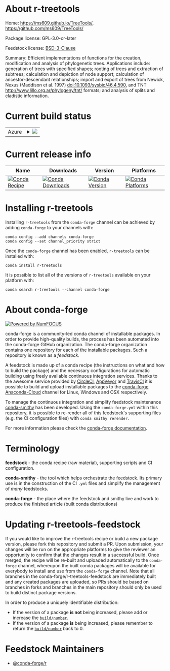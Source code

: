 About r-treetools
=================

Home: https://ms609.github.io/TreeTools/, https://github.com/ms609/TreeTools/

Package license: GPL-3.0-or-later

Feedstock license: [BSD-3-Clause](https://github.com/conda-forge/r-treetools-feedstock/blob/master/LICENSE.txt)

Summary: Efficient implementations of functions for the creation, modification and analysis of phylogenetic trees. Applications include: generation of trees with specified shapes; rooting of trees and extraction of subtrees; calculation and depiction of node support; calculation of ancestor-descendant relationships; import and export of trees from Newick, Nexus (Maddison et al. 1997) <doi:10.1093/sysbio/46.4.590>, and TNT <http://www.lillo.org.ar/phylogeny/tnt/> formats; and analysis of splits and cladistic information.

Current build status
====================


<table>
    
  <tr>
    <td>Azure</td>
    <td>
      <details>
        <summary>
          <a href="https://dev.azure.com/conda-forge/feedstock-builds/_build/latest?definitionId=10695&branchName=master">
            <img src="https://dev.azure.com/conda-forge/feedstock-builds/_apis/build/status/r-treetools-feedstock?branchName=master">
          </a>
        </summary>
        <table>
          <thead><tr><th>Variant</th><th>Status</th></tr></thead>
          <tbody><tr>
              <td>linux_64_r_base4.0</td>
              <td>
                <a href="https://dev.azure.com/conda-forge/feedstock-builds/_build/latest?definitionId=10695&branchName=master">
                  <img src="https://dev.azure.com/conda-forge/feedstock-builds/_apis/build/status/r-treetools-feedstock?branchName=master&jobName=linux&configuration=linux_64_r_base4.0" alt="variant">
                </a>
              </td>
            </tr><tr>
              <td>linux_64_r_base4.1</td>
              <td>
                <a href="https://dev.azure.com/conda-forge/feedstock-builds/_build/latest?definitionId=10695&branchName=master">
                  <img src="https://dev.azure.com/conda-forge/feedstock-builds/_apis/build/status/r-treetools-feedstock?branchName=master&jobName=linux&configuration=linux_64_r_base4.1" alt="variant">
                </a>
              </td>
            </tr><tr>
              <td>osx_64_r_base4.0</td>
              <td>
                <a href="https://dev.azure.com/conda-forge/feedstock-builds/_build/latest?definitionId=10695&branchName=master">
                  <img src="https://dev.azure.com/conda-forge/feedstock-builds/_apis/build/status/r-treetools-feedstock?branchName=master&jobName=osx&configuration=osx_64_r_base4.0" alt="variant">
                </a>
              </td>
            </tr><tr>
              <td>osx_64_r_base4.1</td>
              <td>
                <a href="https://dev.azure.com/conda-forge/feedstock-builds/_build/latest?definitionId=10695&branchName=master">
                  <img src="https://dev.azure.com/conda-forge/feedstock-builds/_apis/build/status/r-treetools-feedstock?branchName=master&jobName=osx&configuration=osx_64_r_base4.1" alt="variant">
                </a>
              </td>
            </tr><tr>
              <td>win_64_r_base4.0</td>
              <td>
                <a href="https://dev.azure.com/conda-forge/feedstock-builds/_build/latest?definitionId=10695&branchName=master">
                  <img src="https://dev.azure.com/conda-forge/feedstock-builds/_apis/build/status/r-treetools-feedstock?branchName=master&jobName=win&configuration=win_64_r_base4.0" alt="variant">
                </a>
              </td>
            </tr><tr>
              <td>win_64_r_base4.1</td>
              <td>
                <a href="https://dev.azure.com/conda-forge/feedstock-builds/_build/latest?definitionId=10695&branchName=master">
                  <img src="https://dev.azure.com/conda-forge/feedstock-builds/_apis/build/status/r-treetools-feedstock?branchName=master&jobName=win&configuration=win_64_r_base4.1" alt="variant">
                </a>
              </td>
            </tr>
          </tbody>
        </table>
      </details>
    </td>
  </tr>
</table>

Current release info
====================

| Name | Downloads | Version | Platforms |
| --- | --- | --- | --- |
| [![Conda Recipe](https://img.shields.io/badge/recipe-r--treetools-green.svg)](https://anaconda.org/conda-forge/r-treetools) | [![Conda Downloads](https://img.shields.io/conda/dn/conda-forge/r-treetools.svg)](https://anaconda.org/conda-forge/r-treetools) | [![Conda Version](https://img.shields.io/conda/vn/conda-forge/r-treetools.svg)](https://anaconda.org/conda-forge/r-treetools) | [![Conda Platforms](https://img.shields.io/conda/pn/conda-forge/r-treetools.svg)](https://anaconda.org/conda-forge/r-treetools) |

Installing r-treetools
======================

Installing `r-treetools` from the `conda-forge` channel can be achieved by adding `conda-forge` to your channels with:

```
conda config --add channels conda-forge
conda config --set channel_priority strict
```

Once the `conda-forge` channel has been enabled, `r-treetools` can be installed with:

```
conda install r-treetools
```

It is possible to list all of the versions of `r-treetools` available on your platform with:

```
conda search r-treetools --channel conda-forge
```


About conda-forge
=================

[![Powered by
NumFOCUS](https://img.shields.io/badge/powered%20by-NumFOCUS-orange.svg?style=flat&colorA=E1523D&colorB=007D8A)](https://numfocus.org)

conda-forge is a community-led conda channel of installable packages.
In order to provide high-quality builds, the process has been automated into the
conda-forge GitHub organization. The conda-forge organization contains one repository
for each of the installable packages. Such a repository is known as a *feedstock*.

A feedstock is made up of a conda recipe (the instructions on what and how to build
the package) and the necessary configurations for automatic building using freely
available continuous integration services. Thanks to the awesome service provided by
[CircleCI](https://circleci.com/), [AppVeyor](https://www.appveyor.com/)
and [TravisCI](https://travis-ci.com/) it is possible to build and upload installable
packages to the [conda-forge](https://anaconda.org/conda-forge)
[Anaconda-Cloud](https://anaconda.org/) channel for Linux, Windows and OSX respectively.

To manage the continuous integration and simplify feedstock maintenance
[conda-smithy](https://github.com/conda-forge/conda-smithy) has been developed.
Using the ``conda-forge.yml`` within this repository, it is possible to re-render all of
this feedstock's supporting files (e.g. the CI configuration files) with ``conda smithy rerender``.

For more information please check the [conda-forge documentation](https://conda-forge.org/docs/).

Terminology
===========

**feedstock** - the conda recipe (raw material), supporting scripts and CI configuration.

**conda-smithy** - the tool which helps orchestrate the feedstock.
                   Its primary use is in the construction of the CI ``.yml`` files
                   and simplify the management of *many* feedstocks.

**conda-forge** - the place where the feedstock and smithy live and work to
                  produce the finished article (built conda distributions)


Updating r-treetools-feedstock
==============================

If you would like to improve the r-treetools recipe or build a new
package version, please fork this repository and submit a PR. Upon submission,
your changes will be run on the appropriate platforms to give the reviewer an
opportunity to confirm that the changes result in a successful build. Once
merged, the recipe will be re-built and uploaded automatically to the
`conda-forge` channel, whereupon the built conda packages will be available for
everybody to install and use from the `conda-forge` channel.
Note that all branches in the conda-forge/r-treetools-feedstock are
immediately built and any created packages are uploaded, so PRs should be based
on branches in forks and branches in the main repository should only be used to
build distinct package versions.

In order to produce a uniquely identifiable distribution:
 * If the version of a package **is not** being increased, please add or increase
   the [``build/number``](https://docs.conda.io/projects/conda-build/en/latest/resources/define-metadata.html#build-number-and-string).
 * If the version of a package **is** being increased, please remember to return
   the [``build/number``](https://docs.conda.io/projects/conda-build/en/latest/resources/define-metadata.html#build-number-and-string)
   back to 0.

Feedstock Maintainers
=====================

* [@conda-forge/r](https://github.com/conda-forge/r/)

